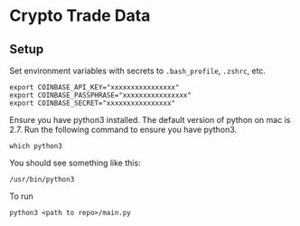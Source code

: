 # Crypto Trade Data

## Setup

Set environment variables with secrets to `.bash_profile`, `.zshrc`, etc.

```
export COINBASE_API_KEY="xxxxxxxxxxxxxxxx"
export COINBASE_PASSPHRASE="xxxxxxxxxxxxxxxx"
export COINBASE_SECRET="xxxxxxxxxxxxxxxx"
```

Ensure you have python3 installed. The default version of python on mac is 2.7. Run the following command to ensure you have python3.

`which python3`

You should see something like this:

`/usr/bin/python3`

To run

`python3 <path to repo>/main.py`
